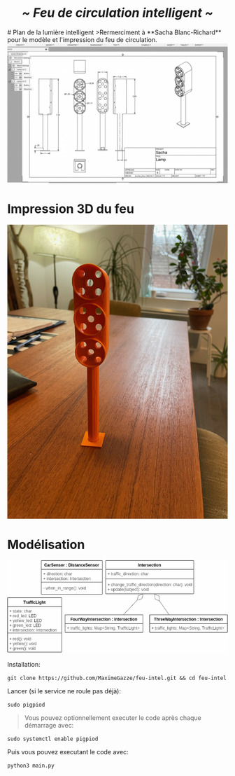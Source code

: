 <h1 align="center"> <i><b> ~ Feu de circulation intelligent ~ </i></b></h1>
# Plan de la lumière intelligent
>Rermerciment à **Sacha Blanc-Richard** pour le modèle et l'impression du feu de circulation.

<img src="feuIntel_plan.png" alt="feuIntelPlan" width="900">

# Impression 3D du feu
<img src="feuIntel_3d.jpeg" alt="feuIntel3D" width="900">

# Modélisation
<img src="modelisation.png" alt="model" width="900">

Installation:
```
git clone https://github.com/MaximeGazze/feu-intel.git && cd feu-intel
```

Lancer (si le service ne roule pas déjà):
```
sudo pigpiod
```

>Vous pouvez optionnellement executer le code après chaque démarrage avec:
```
sudo systemctl enable pigpiod
```

Puis vous pouvez executant le code avec:
```
python3 main.py
```